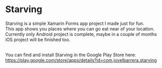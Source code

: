 ﻿# Starving
Starving is a simple Xamarin Forms app project I made just for fun.<br/>
This app shows you places where you can go eat near of your location.<br/>
Currently only Android project is complete, maybe in a couple of months iOS project will be finished too.<br/><br/>

You can find and install Starving in the Google Play Store here:
https://play.google.com/store/apps/details?id=com.jovelbarrera.starving
